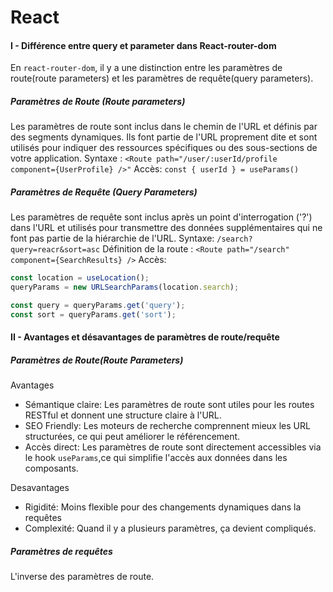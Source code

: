 # React
#### I - Différence entre query et parameter dans React-router-dom
En ``react-router-dom``, il y a une distinction entre les paramètres de route(route parameters) et les paramètres de requête(query parameters). 
##### Paramètres de Route (Route parameters)
Les paramètres de route sont inclus dans le chemin de l'URL et définis par des segments dynamiques. Ils font partie de l'URL proprement dite et sont utilisés pour indiquer des ressources spécifiques ou des sous-sections de votre application.
Syntaxe : ``<Route path="/user/:userId/profile component={UserProfile} />"``
Accès: ``const { userId } = useParams()``

##### Paramètres de Requête (Query Parameters)
Les paramètres de requête sont inclus après un point d'interrogation ('?') dans l'URL et utilisés pour transmettre des données supplémentaires qui ne font pas partie de la hiérarchie de l'URL.
Syntaxe: ``/search?query=reacr&sort=asc``
Définition de la route : ``<Route path="/search" component={SearchResults} />``
Accès: 
````js
const location = useLocation();
queryParams = new URLSearchParams(location.search);

const query = queryParams.get('query');
const sort = queryParams.get('sort');
````

#### II - Avantages et désavantages de paramètres de route/requête
##### Paramètres de Route(Route Parameters)
Avantages
* Sémantique claire: Les paramètres de route sont utiles pour les routes RESTful et donnent une structure claire à l'URL.
* SEO Friendly: Les moteurs de recherche comprennent mieux les URL structurées, ce qui peut améliorer le référencement.
* Accès direct: Les paramètres de route sont directement accessibles via le hook ``useParams``,ce qui simplifie l'accès aux données dans les composants.

Desavantages
* Rigidité: Moins flexible pour des changements dynamiques dans la requêtes
* Complexité: Quand il y a plusieurs paramètres, ça devient compliqués.

##### Paramètres de requêtes
L'inverse des paramètres de route.



